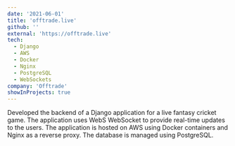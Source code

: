 ```yaml
---
date: '2021-06-01'
title: 'offtrade.live'
github: ''
external: 'https://offtrade.live'
tech:
  - Django
  - AWS
  - Docker
  - Nginx
  - PostgreSQL
  - WebSockets
company: 'Offtrade'
showInProjects: true
---
```


Developed the backend of a Django application for a live fantasy cricket game. The application uses WebS WebSocket to provide real-time updates to the users. The application is hosted on AWS using Docker containers and Nginx as a reverse proxy. The database is managed using PostgreSQL.

```

```
